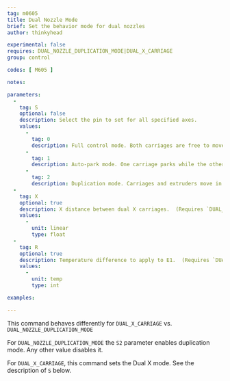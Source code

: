 ```yaml
---
tag: m0605
title: Dual Nozzle Mode
brief: Set the behavior mode for dual nozzles
author: thinkyhead

experimental: false
requires: DUAL_NOZZLE_DUPLICATION_MODE|DUAL_X_CARRIAGE
group: control

codes: [ M605 ]

notes:

parameters:
  -
    tag: S
    optional: false
    description: Select the pin to set for all specified axes.
    values:
      -
        tag: 0
        description: Full control mode. Both carriages are free to move, constrained by safe distance. (Requires `DUAL_X_CARRIAGE`)
      -
        tag: 1
        description: Auto-park mode. One carriage parks while the other moves. (Requires `DUAL_X_CARRIAGE`)
      -
        tag: 2
        description: Duplication mode. Carriages and extruders move in unison.
  -
    tag: X
    optional: true
    description: X distance between dual X carriages.  (Requires `DUAL_X_CARRIAGE`)
    values:
      -
        unit: linear
        type: float
  -
    tag: R
    optional: true
    description: Temperature difference to apply to E1.  (Requires `DUAL_X_CARRIAGE`)
    values:
      -
        unit: temp
        type: int

examples:

---
```


This command behaves differently for `DUAL_X_CARRIAGE` vs. `DUAL_NOZZLE_DUPLICATION_MODE`

For `DUAL_NOZZLE_DUPLICATION_MODE` the `S2` parameter enables duplication mode. Any other value disables it.

For `DUAL_X_CARRIAGE`, this command sets the Dual X mode. See the description of `S` below.
